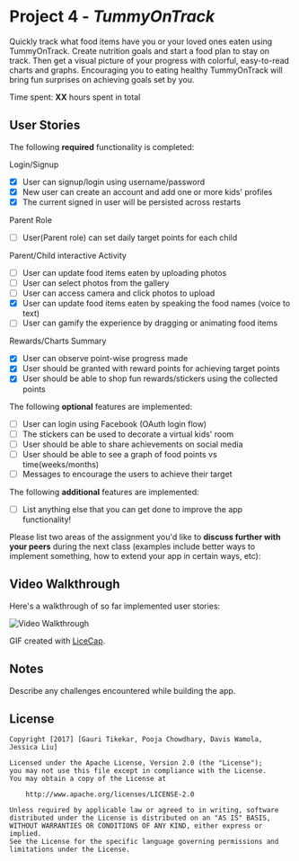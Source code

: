 # Project 4 - *TummyOnTrack*

Quickly track what food items have you or your loved ones eaten using TummyOnTrack. Create nutrition goals and start a food plan to stay on track. Then get a visual picture of your progress with colorful, easy-to-read charts and graphs. Encouraging you to eating healthy TummyOnTrack will bring fun surprises on achieving goals set by you.


Time spent: **XX** hours spent in total

## User Stories

The following **required** functionality is completed:

Login/Signup
- [x]	User can signup/login using username/password  
- [x]	New user can create an account and add one or more kids' profiles
- [x]	The current signed in user will be persisted across restarts

Parent Role
- [ ]	User(Parent role) can set daily target points for each child

Parent/Child interactive Activity
- [ ]	User can update food items eaten by uploading photos
- [ ]	User can select photos from the gallery
- [ ]	User can access camera and click photos to upload
- [x]	User can update food items eaten by speaking the food names (voice to text)
- [ ]	User can gamify the experience by dragging or animating food items

Rewards/Charts Summary
- [x] User can observe point-wise progress made
- [x] User should be granted with reward points for achieving target points
- [x] User should be able to shop fun rewards/stickers using the collected points

The following **optional** features are implemented:
- [ ] User can login using Facebook (OAuth login flow)   
- [ ] The stickers can be used to decorate a virtual kids' room 
- [ ] User should be able to share achievements on social media
- [ ] User should be able to see a graph of food points vs time(weeks/months)
- [ ] Messages to encourage the users to achieve their target 

The following **additional** features are implemented:

- [ ] List anything else that you can get done to improve the app functionality!

Please list two areas of the assignment you'd like to **discuss further with your peers** during the next class (examples include better ways to implement something, how to extend your app in certain ways, etc):

## Video Walkthrough

Here's a walkthrough of so far implemented user stories:

<img src='https://github.com/TummyOnTrack/TummyOnTrack/blob/master/TummyOnTrackDemoSprint3.gif' alt='Video Walkthrough' />

GIF created with [LiceCap](http://www.cockos.com/licecap/).


## Notes

Describe any challenges encountered while building the app.

## License

    Copyright [2017] [Gauri Tikekar, Pooja Chowdhary, Davis Wamola, Jessica Liu]

    Licensed under the Apache License, Version 2.0 (the "License");
    you may not use this file except in compliance with the License.
    You may obtain a copy of the License at

        http://www.apache.org/licenses/LICENSE-2.0

    Unless required by applicable law or agreed to in writing, software
    distributed under the License is distributed on an "AS IS" BASIS,
    WITHOUT WARRANTIES OR CONDITIONS OF ANY KIND, either express or implied.
    See the License for the specific language governing permissions and
    limitations under the License.


